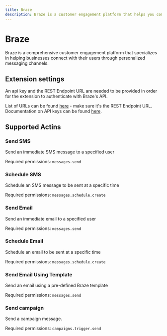```yaml
---
title: Braze
description: Braze is a customer engagement platform that helps you communicate with your patients.
---
```


# Braze

Braze is a comprehensive customer engagement platform that specializes in helping businesses connect with their users through personalized messaging channels.

## Extension settings

An api key and the REST Endpoint URL are needed to be provided in order for the extension to authenticate with Braze's API.

List of URLs can be found [here](https://www.braze.com/docs/api/basics/#endpoints) - make sure it's the REST Endpoint URL. Documentation on API keys can be found [here](https://www.braze.com/docs/api/basics/#about-rest-api-keys).

## Supported Actins

### Send SMS

Send an immediate SMS message to a specified user

Required permissions: `messages.send`

### Schedule SMS

Schedule an SMS message to be sent at a specific time

Required permissions: `messages.schedule.create`

### Send Email

Send an immediate email to a specified user

Required permissions: `messages.send`

### Schedule Email

Schedule an email to be sent at a specific time

Required permissions: `messages.schedule.create`

### Send Email Using Template

Send an email using a pre-defined Braze template

Required permissions: `messages.send`

### Send campaign

Send a campaign message.

Required permissions: `campaigns.trigger.send`

